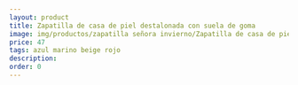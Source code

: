 ```yaml
---
layout: product
title: Zapatilla de casa de piel destalonada con suela de goma 
image: img/productos/zapatilla señora invierno/Zapatilla de casa de piel destalonada con suela de goma =47=azul marino beige rojo.webp
price: 47
tags: azul marino beige rojo
description: 
order: 0
---
```

